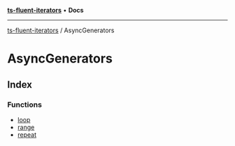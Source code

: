 [**ts-fluent-iterators**](../../README.md) • **Docs**

---

[ts-fluent-iterators](../../README.md) / AsyncGenerators

# AsyncGenerators

## Index

### Functions

- [loop](functions/loop.md)
- [range](functions/range.md)
- [repeat](functions/repeat.md)
